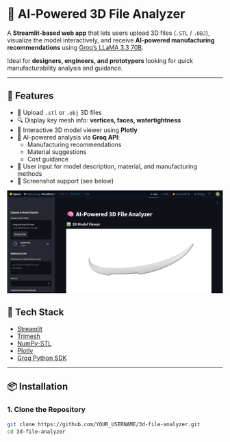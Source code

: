 # 🧠 AI‑Powered 3D File Analyzer

A **Streamlit-based web app** that lets users upload 3D files (`.STL` / `.OBJ`), visualize the model interactively, and receive **AI-powered manufacturing recommendations** using [Groq’s LLaMA 3.3 70B](https://console.groq.com/docs/overview).  

Ideal for **designers, engineers, and prototypers** looking for quick manufacturability analysis and guidance.

---

## 🚀 Features

- 📂 Upload `.stl` or `.obj` 3D files  
- 🔍 Display key mesh info: **vertices, faces, watertightness**
- 🎨 Interactive 3D model viewer using **Plotly**
- 🧠 AI-powered analysis via **Groq API**:
  - Manufacturing recommendations
  - Material suggestions
  - Cost guidance
- 📝 User input for model description, material, and manufacturing methods
- 📸 Screenshot support (see below)

![App Screenshot](assets/screenshot.png)

## 🧰 Tech Stack

- [Streamlit](https://streamlit.io/)
- [Trimesh](https://trimsh.org/)
- [NumPy-STL](https://pypi.org/project/numpy-stl/)
- [Plotly](https://plotly.com/python/)
- [Groq Python SDK](https://console.groq.com/docs/overview)

---

## 📦 Installation

### 1. Clone the Repository

```bash
git clone https://github.com/YOUR_USERNAME/3d-file-analyzer.git
cd 3d-file-analyzer
